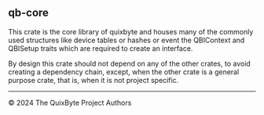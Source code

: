 ## qb-core

This crate is the core library of quixbyte
and houses many of the commonly used structures
like device tables or hashes or event the QBIContext
and QBISetup traits which are required to create
an interface.

By design this crate should not depend on any
of the other crates, to avoid creating a dependency
chain, except, when the other crate is a general purpose
crate, that is, when it is not project specific.

----

&copy; 2024 The QuixByte Project Authors
